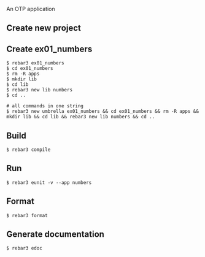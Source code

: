 An OTP application

Create new project
----	
Create ex01_numbers
----	
	$ rebar3 ex01_numbers
	$ cd ex01_numbers
	$ rm -R apps
	$ mkdir lib
	$ cd lib
	$ rebar3 new lib numbers
	$ cd ..
	
	# all commands in one string
	$ rebar3 new umbrella ex01_numbers && cd ex01_numbers && rm -R apps && mkdir lib && cd lib && rebar3 new lib numbers && cd ..

Build
-----
	$ rebar3 compile

Run
-----
	$ rebar3 eunit -v --app numbers
	
Format
-----
	$ rebar3 format

Generate documentation
-----
	$ rebar3 edoc
